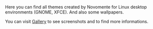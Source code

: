 Here you can find all themes created by Novomente for Linux desktop environments (GNOME, XFCE). And also some wallpapers.

You can visit [Gallery](http://sites.google.com/site/novomente) to see screenshots and to find more informations.